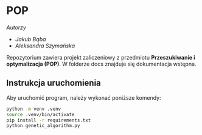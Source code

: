 # POP

*Autorzy*
- *Jakub Bąba*
- *Aleksandra Szymańska*

Repozytorium zawiera projekt zaliczeniowy z przedmiotu **Przeszukiwanie i optymalizacja (POP)**. W folderze docs znajduje się dokumentacja wstępna.

## Instrukcja uruchomienia
Aby uruchomić program, należy wykonać poniższe komendy:
```bash
python -m venv .venv
source .venv/bin/activate
pip install -r requirements.txt
python genetic_algorithm.py
```

